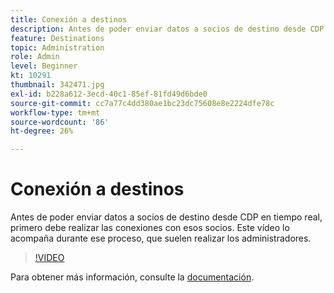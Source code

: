 ```yaml
---
title: Conexión a destinos
description: Antes de poder enviar datos a socios de destino desde CDP en tiempo real, primero debe realizar las conexiones con esos socios. Este vídeo recorre ese par... (las descripciones deben tener entre 60 y 160 caracteres)
feature: Destinations
topic: Administration
role: Admin
level: Beginner
kt: 10291
thumbnail: 342471.jpg
exl-id: b228a612-3ecd-40c1-85ef-81fd49d6bde0
source-git-commit: cc7a77c4dd380ae1bc23dc75608e8e2224dfe78c
workflow-type: tm+mt
source-wordcount: '86'
ht-degree: 26%

---
```


# Conexión a destinos

Antes de poder enviar datos a socios de destino desde CDP en tiempo real, primero debe realizar las conexiones con esos socios. Este vídeo lo acompaña durante ese proceso, que suelen realizar los administradores.

>[!VIDEO](https://video.tv.adobe.com/v/342471/?quality=12&learn=on)

Para obtener más información, consulte la [documentación](https://experienceleague.adobe.com/docs/experience-platform/destinations/ui/connect-destination.html?lang=en).
